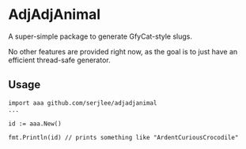 # AdjAdjAnimal

A super-simple package to generate GfyCat-style slugs.

No other features are provided right now, as the goal is to just have an efficient thread-safe generator.

## Usage

```golang
import aaa github.com/serjlee/adjadjanimal
...

id := aaa.New()

fmt.Println(id) // prints something like "ArdentCuriousCrocodile"
```


